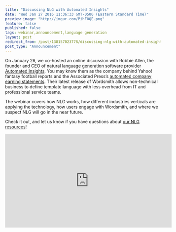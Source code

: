 ```yaml
---
title: "Discussing NLG with Automated Insights"
date: "Wed Jan 27 2016 11:36:33 GMT-0500 (Eastern Standard Time)"
preview_image: "http://imgur.com/PihF0QE.png"
feature: false
published: false
tags: webinar,announcement,language generation
layout: post
redirect_from: /post/138157023778/discussing-nlg-with-automated-insights
post_type: "Announcement"
---
```


<p>On January 26, we co-hosted an online discussion with Robbie Allen, the founder and CEO of natural language generation software provider <a href="https://automatedinsights.com/">Automated Insights</a>. You may know them as the company behind Yahoo! fantasy football reports and the Associated Press’s <a href="http://www.theverge.com/2015/10/20/9572975/automated-insights-wordsmith-natural-language">automated company earning statements</a>. Their latest release of Wordsmith allows non-technical business to define template language with less overhead from IT and professional service teams. </p><p>The webinar covers how NLG works, how different industries verticals are applying the technology, how users engage with Wordsmith, and where we suspect NLG will go in the near future. </p><p>Check it out, and let us know if you have questions about <a href="https://clients.fastforwardlabs.com/nlg.html">our NLG resources</a>!</p>

<div class="video-holder">
  <iframe width="540" height="304" id="youtube_iframe" src="https://www.youtube.com/embed/2RralvQIdQQ?feature=oembed&amp;enablejsapi=1&amp;origin=https://safe.txmblr.com&amp;wmode=opaque" frameborder="0" allowfullscreen=""></iframe></figure>
</div>